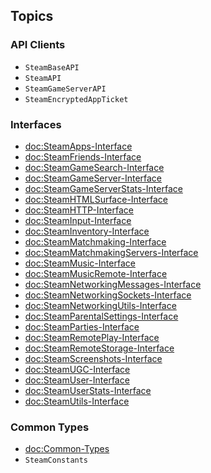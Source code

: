 ## Topics

### API Clients
- ``SteamBaseAPI``
- ``SteamAPI``
- ``SteamGameServerAPI``
- ``SteamEncryptedAppTicket``
### Interfaces
- <doc:SteamApps-Interface>
- <doc:SteamFriends-Interface>
- <doc:SteamGameSearch-Interface>
- <doc:SteamGameServer-Interface>
- <doc:SteamGameServerStats-Interface>
- <doc:SteamHTMLSurface-Interface>
- <doc:SteamHTTP-Interface>
- <doc:SteamInput-Interface>
- <doc:SteamInventory-Interface>
- <doc:SteamMatchmaking-Interface>
- <doc:SteamMatchmakingServers-Interface>
- <doc:SteamMusic-Interface>
- <doc:SteamMusicRemote-Interface>
- <doc:SteamNetworkingMessages-Interface>
- <doc:SteamNetworkingSockets-Interface>
- <doc:SteamNetworkingUtils-Interface>
- <doc:SteamParentalSettings-Interface>
- <doc:SteamParties-Interface>
- <doc:SteamRemotePlay-Interface>
- <doc:SteamRemoteStorage-Interface>
- <doc:SteamScreenshots-Interface>
- <doc:SteamUGC-Interface>
- <doc:SteamUser-Interface>
- <doc:SteamUserStats-Interface>
- <doc:SteamUtils-Interface>
### Common Types
- <doc:Common-Types>
- ``SteamConstants``

